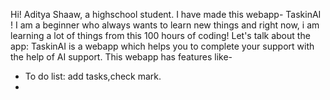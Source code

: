 Hi! Aditya Shaaw, a highschool student.
I have made this webapp- TaskinAI !
I am a beginner who always wants to learn new things and right now, i am learning a lot of things from this 100 hours of coding!
Let's talk about the app:
TaskinAI is a webapp which helps you to complete your support with the help of AI support. This webapp has features like-
- To do list: add tasks,check mark.
- 
